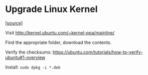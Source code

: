 # Upgrade Linux Kernel

[[source](https://askubuntu.com/a/142000/917817)]

Visit http://kernel.ubuntu.com/~kernel-ppa/mainline/

Find the appropriate folder, download the contents.

Verify the checksums: https://ubuntu.com/tutorials/how-to-verify-ubuntu#1-overview

Install: `sudo dpkg -i *.deb`

